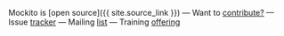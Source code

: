 

Mockito is [open source]({{ site.source_link }})
&mdash;
Want to [contribute?](https://github.com/mockito/mockito/blob/release/2.x/.github/CONTRIBUTING.md)
&mdash;
Issue [tracker](https://github.com/mockito/mockito/issues)
&mdash;
Mailing [list](http://groups.google.com/group/mockito)
&mdash;
Training [offering](#training)
